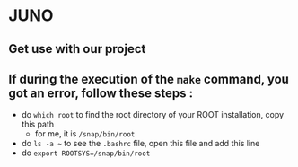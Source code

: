 # JUNO

## Get use with our project



## If during the execution of the  ``make`` command, you got an error, follow these steps :

- do ``which root`` to find the root directory of your ROOT installation, copy this path
  - for me, it is `/snap/bin/root`
- do `ls -a ~` to see the `.bashrc` file, open this file and add this line 
- do `export ROOTSYS=/snap/bin/root`
